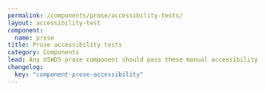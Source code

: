 ```yaml
---
permalink: /components/prose/accessibility-tests/
layout: accessibility-test
component:
  name: prose
title: Prose accessibility tests
category: Components
lead: Any USWDS prose component should pass these manual accessibility tests.
changelog:
  key: "component-prose-accessibility"
---
```


